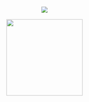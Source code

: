 <div align="center"> 
  <a href="#">
<!--     <img src="https://github-readme-stats-sugarmanzhus-projects.vercel.app/?user=sugarmanzhu&theme=sea" />
    <br /> -->
    <br />
    <img src="https://github-readme-stats-sugarmanzhus-projects.vercel.app/api?username=sugarmanzhu&include_all_commits=true&show_icons=true&hide=stars&title_color=fff&text_color=fff&icon_color=fff&bg_color=2468bc" />
    <br />
    <br />
    <img height=200 align="center" src="https://github-readme-stats-sugarmanzhus-projects.vercel.app/api/top-langs/?username=sugarmanzhu&title_color=fff&text_color=fff&bg_color=2468bc" />
  </a>
</div>

